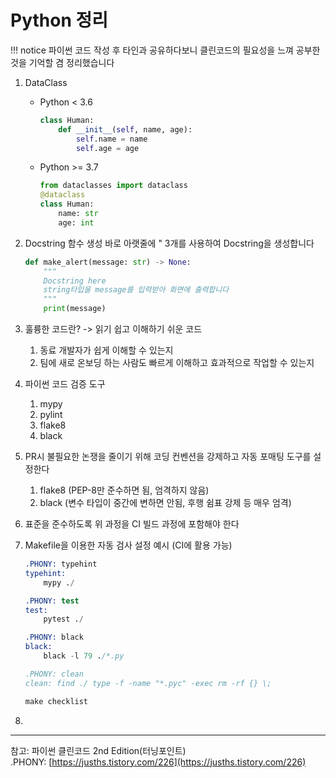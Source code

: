 # Python 정리

!!! notice
    파이썬 코드 작성 후 타인과 공유하다보니 클린코드의 필요성을 느껴 공부한것을 기억할 겸 정리했습니다

1. DataClass
    - Python < 3.6
        ```py
        class Human:
            def __init__(self, name, age):
                self.name = name
                self.age = age
        ```
    - Python >= 3.7
        ```py
        from dataclasses import dataclass
        @dataclass
        class Human:
            name: str
            age: int
        ```
2. Docstring
    함수 생성 바로 아랫줄에 " 3개를 사용하여 Docstring을 생성합니다
    ```py
    def make_alert(message: str) -> None:
        """
        Docstring here
        string타입을 message를 입력받아 화면에 출력합니다
        """
        print(message)
    ```
3. 훌륭한 코드란? -> 읽기 쉽고 이해하기 쉬운 코드
    1. 동료 개발자가 쉽게 이해할 수 있는지
    2. 팀에 새로 온보딩 하는 사람도 빠르게 이해하고 효과적으로 작업할 수 있는지
4. 파이썬 코드 검증 도구
    1. mypy
    2. pylint
    3. flake8
    4. black
5. PR시 불필요한 논쟁을 줄이기 위해 코딩 컨벤션을 강제하고 자동 포매팅 도구를 설정한다
    1. flake8 (PEP-8만 준수하면 됨, 엄격하지 않음)
    2. black (변수 타입이 중간에 변하면 안됨, 후행 쉼표 강제 등 매우 엄격)
6. 표준을 준수하도록 위 과정을 CI 빌드 과정에 포함해야 한다
7. Makefile을 이용한 자동 검사 설정 예시 (CI에 활용 가능)
    ```s title="checklist"
    .PHONY: typehint
    typehint:
        mypy ./
    
    .PHONY: test
    test:
        pytest ./
    
    .PHONY: black
    black:
        black -l 79 ./*.py
    
    .PHONY: clean
    clean: find ./ type -f -name "*.pyc" -exec rm -rf {} \;
    ```

    ```s
    make checklist
    ```
8. 


---
참고: 파이썬 클린코드 2nd Edition(터닝포인트)<br>
.PHONY: [https://jusths.tistory.com/226](https://jusths.tistory.com/226)<br>
